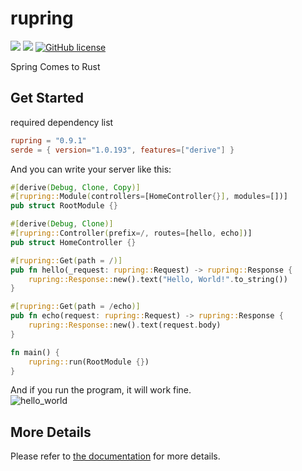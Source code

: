 # rupring

![](https://img.shields.io/badge/language-Rust-red) ![](https://img.shields.io/badge/version-0.10.0-brightgreen) [![GitHub license](https://img.shields.io/badge/license-MIT-blue.svg)](https://github.com/myyrakle/rupring/blob/master/LICENSE)

Spring Comes to Rust

## Get Started

required dependency list
```toml
rupring = "0.9.1"
serde = { version="1.0.193", features=["derive"] }
```

And you can write your server like this:

```rust
#[derive(Debug, Clone, Copy)]
#[rupring::Module(controllers=[HomeController{}], modules=[])]
pub struct RootModule {}

#[derive(Debug, Clone)]
#[rupring::Controller(prefix=/, routes=[hello, echo])]
pub struct HomeController {}

#[rupring::Get(path = /)]
pub fn hello(_request: rupring::Request) -> rupring::Response {
    rupring::Response::new().text("Hello, World!".to_string())
}

#[rupring::Get(path = /echo)]
pub fn echo(request: rupring::Request) -> rupring::Response {
    rupring::Response::new().text(request.body)
}

fn main() {
    rupring::run(RootModule {})
}
```

And if you run the program, it will work fine.  
![hello_world](https://github.com/user-attachments/assets/76d30d84-c7ed-4723-83fc-9394874c9779)

## More Details

Please refer to [the documentation](https://docs.rs/rupring/latest/rupring) for more details.
